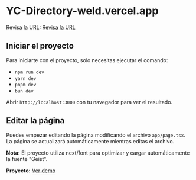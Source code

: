 # YC-Directory-weld.vercel.app

[//]: <> (This is also a comment.)
[//]: <> (Revisa la URL: https://yc-directory-weld.vercel.app)
Revisa la URL: [Revisa la URL](https://yc-dir-wd.vercel.app)

## Iniciar el proyecto

Para iniciarte con el proyecto, solo necesitas ejecutar el comando:

* `npm run dev`
* `yarn dev`
* `pnpm dev`
* `bun dev`

 Abrir `http://localhost:3000` con tu navegador para ver el resultado.

## Editar la página

Puedes empezar editando la página modificando el archivo `app/page.tsx`. La página se actualizará automáticamente mientras editas el archivo.

**Nota:** El proyecto utiliza next/font para optimizar y cargar automáticamente la fuente "Geist".

**Proyecto:** [Ver demo](https://yc-directory-weld.vercel.app)

